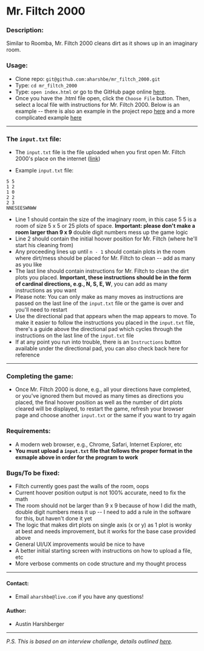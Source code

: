 # Mr. Filtch 2000

### Description:
  Similar to Roomba, Mr. Filtch 2000 cleans dirt as it shows up in an imaginary room.

### Usage:
* Clone repo: `git@github.com:aharshbe/mr_filtch_2000.git`
* Type: `cd mr_filtch_2000`
* Type: `open index.html` or go to the GitHub page online [here](https://aharshbe.github.io/mr_filtch_2000/).
* Once you have the .html file open, click the `Choose File` button. Then, select a local file with instructions for Mr. Filtch 2000. Below is an example -- there is also an example in the project repo [here](https://github.com/aharshbe/mr_filtch_2000/blob/master/input_example.txt) and a more complicated example [here](https://github.com/aharshbe/mr_filtch_2000/blob/master/input_example_2.txt)
***
### The `input.txt` file:

* The `input.txt` file is the file uploaded when you first open Mr. Filtch 2000's place on the internet ([link](https://aharshbe.github.io/mr_filtch_2000/))

* Example  `input.txt` file:
```
5 5
1 2
1 0
2 2
2 3
NNESEESWNWW
```

* Line 1 should contain the size of the imaginary room, in this case 5 5 is a room of size 5 x 5 or 25 plots of space. **Important: please don't make a room larger than 9 x 9** double digit numbers mess up the game logic
* Line 2 should contain the initial hoover position for Mr. Filtch (where he'll start his cleaning from)
* Any proceeding lines up until `n - 1` should contain plots in the room where dirt/mess should be placed for Mr. Filtch to clean -- add as many as you like
* The last line should contain instructions for Mr. Filtch to clean the dirt plots you placed. **Important, these instructions should be in the form of cardinal directions, e.g., N, S, E, W**, you can add as many instructions as you want
* Please note: You can only make as many moves as instructions are passed on the last line of the `input.txt` file or the game is over and you'll need to restart
* Use the directional pad that appears when the map appears to move. To make it easier to follow the instructions you placed in the `input.txt` file, there's a guide above the directional pad which cycles through the instructions on the last line of the `input.txt` file
* If at any point you run into trouble, there is an `Instructions` button available under the directional pad, you can also check back here for reference
***


### Completing the game:
* Once Mr. Filtch 2000 is done, e.g., all your directions have completed, or you've ignored them but moved as many times as directions you placed, the final hoover position as well as the number of dirt plots cleared will be displayed, to restart the game, refresh your browser page and choose another `input.txt` or the same if you want to try again

### Requirements:
* A modern web browser, e.g., Chrome, Safari, Internet Explorer, etc
* **You must upload a `input.txt` file that follows the proper format in the exmaple above in order for the program to work**


### Bugs/To be fixed:
* Filtch currently goes past the walls of the room, oops
* Current hoover position output is not 100% accurate, need to fix the math
* The room should not be larger than 9 x 9 because of how I did the math, double digit numbers mess it up -- I need to add a rule in the software for this, but haven't done it yet
* The logic that makes dirt plots on single axis (x or y) as 1 plot is wonky at best and needs improvement, but it works for the base case provided above
* General UI/UX improvements would be nice to have
* A better initial starting screen with instructions on how to upload a file, etc
* More verbose comments on code structure and my thought process

***

#### Contact:
* Email `aharshbe@live.com` if you have any questions!

#### Author:
* Austin Harshberger

***
*P.S. This is based on an interview challenge, details outlined [here](https://gist.github.com/alirussell/2d200d21f117f8d570667daa7acdbae5#https://gist.github.com/alirussell/2d200d21f117f8d570667daa7acdbae5).*
